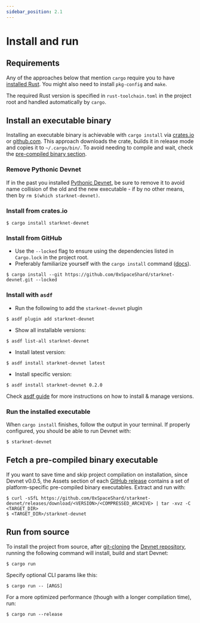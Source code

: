 ```yaml
---
sidebar_position: 2.1
---
```


# Install and run

## Requirements

Any of the approaches below that mention `cargo` require you to have [installed Rust](https://www.rust-lang.org/tools/install). You might also need to install `pkg-config` and `make`.

The required Rust version is specified in `rust-toolchain.toml` in the project root and handled automatically by `cargo`.

## Install an executable binary

Installing an executable binary is achievable with `cargo install` via [crates.io](https://crates.io/) or [github.com](https://github.com). This approach downloads the crate, builds it in release mode and copies it to `~/.cargo/bin/`. To avoid needing to compile and wait, check the [pre-compiled binary section](#fetch-a-pre-compiled-binary-executable).

### Remove Pythonic Devnet

If in the past you installed [Pythonic Devnet](https://github.com/0xSpaceShard/starknet-devnet), be sure to remove it to avoid name collision of the old and the new executable - if by no other means, then by `rm $(which starknet-devnet)`.

### Install from crates.io

```
$ cargo install starknet-devnet
```

### Install from GitHub

- Use the `--locked` flag to ensure using the dependencies listed in `Cargo.lock` in the project root.
- Preferably familiarize yourself with the `cargo install` command ([docs](https://doc.rust-lang.org/cargo/commands/cargo-install.html#dealing-with-the-lockfile)).

```
$ cargo install --git https://github.com/0xSpaceShard/starknet-devnet.git --locked
```

### Install with `asdf`

- Run the following to add the `starknet-devnet` plugin

```
$ asdf plugin add starknet-devnet
```

- Show all installable versions:

```
$ asdf list-all starknet-devnet
```

- Install latest version:

```
$ asdf install starknet-devnet latest
```

- Install specific version:

```
$ asdf install starknet-devnet 0.2.0
```

Check [asdf guide](https://asdf-vm.com/guide/getting-started.html) for more instructions on how to install & manage versions.

### Run the installed executable

When `cargo install` finishes, follow the output in your terminal. If properly configured, you should be able to run Devnet with:

```
$ starknet-devnet
```

## Fetch a pre-compiled binary executable

If you want to save time and skip project compilation on installation, since Devnet v0.0.5, the Assets section of each [GitHub release](https://github.com/0xSpaceShard/starknet-devnet/releases) contains a set of platform-specific pre-compiled binary executables. Extract and run with:

```
$ curl -sSfL https://github.com/0xSpaceShard/starknet-devnet/releases/download/<VERSION>/<COMPRESSED_ARCHIVE> | tar -xvz -C <TARGET_DIR>
$ <TARGET_DIR>/starknet-devnet
```

## Run from source

To install the project from source, after [git-cloning](https://github.com/git-guides/git-clone) the [Devnet repository](https://github.com/0xSpaceShard/starknet-devnet), running the following command will install, build and start Devnet:

```
$ cargo run
```

Specify optional CLI params like this:

```
$ cargo run -- [ARGS]
```

For a more optimized performance (though with a longer compilation time), run:

```
$ cargo run --release
```
